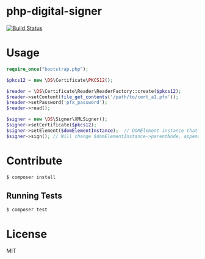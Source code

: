 # php-digital-signer

[![Build Status](https://travis-ci.org/jefersonbelmiro/php-digital-signer.svg)](https://travis-ci.org/VitorVRS/php-digital-signer)

# Usage

```php
require_once("bootstrap.php");

$pkcs12 = new \DS\Certificate\PKCS12();

$reader = \DS\Certificate\Reader\ReaderFactory::create($pkcs12);
$reader->setContent(file_get_contents('/path/to/cert_a1.pfx'));
$reader->setPassword('pfx_password');
$reader->read();

$signer = new \DS\Signer\XMLSigner();
$signer->setCertificate($pkcs12);
$signer->setElement($domElementInstance);  // DOMElement instance that will be signed
$signer->sign(); // Will change $domElementInstance->parentNode, appending "Signature" tag

```

# Contribute

```
$ composer install
```

## Running Tests
```
$ composer test
```

# License
MIT
